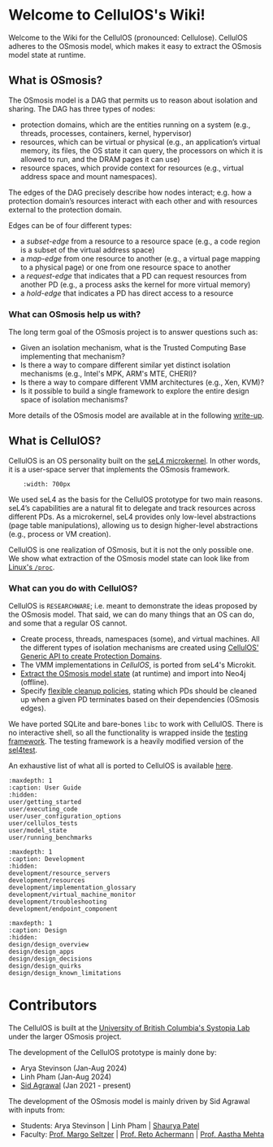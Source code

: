 # Welcome to CellulOS's Wiki!

Welcome to the Wiki for the CellulOS (pronounced: Cellulose). 
CellulOS adheres to the OSmosis model, which makes it easy to extract 
the OSmosis model state at runtime.

## What is OSmosis?

The OSmosis model is a DAG that permits us to reason
about isolation and sharing. The DAG has three types of
nodes: 
- protection domains, which are the entities running on a
system (e.g., threads, processes, containers, kernel, hypervisor)
- resources, which can be virtual or physical (e.g., an
application’s virtual memory, its files, the OS state it can
query, the processors on which it is allowed to run, and the
DRAM pages it can use)
- resource spaces, which provide context for resources (e.g., virtual address space and mount
namespaces).

The edges of the DAG precisely describe how nodes interact; e.g. 
how a protection domain’s resources interact with
each other and with resources external to the protection
domain.

Edges can be of four different types: 
- a *subset-edge* from a resource to a resource space (e.g., a code region is a subset
of the virtual address space) 
- a *map-edge* from one resource to another (e.g., a virtual page mapping to a physical page) or
one from one resource space to another 
- a *request-edge* that indicates that a PD can request resources from another PD (e.g., a process
asks the kernel for more virtual memory)
- a *hold-edge* that indicates a PD has direct access to a resource

### What can OSmosis help us with?
The long term goal of the OSmosis project is to answer questions such as:

* Given an isolation mechanism, what is the Trusted Computing Base implementing that mechanism?
* Is there a way to compare different similar yet distinct isolation mechanisms (e.g., Intel's MPK, ARM's MTE, CHERI)?
* Is there a way to compare different VMM architectures (e.g., Xen, KVM)?
* Is it possible to build a single framework to explore the entire design space of isolation mechanisms?

More details of the OSmosis model are available at in the following 
[write-up](https://sid-agrawal.ca/agrawal_osmosis_2024.pdf).

## What is CellulOS?
CellulOS is an OS personality built on the [seL4 microkernel](https://sel4.systems/).
In other words, it is a user-space server that
implements the OSmosis framework. 
```{image} ./figures/Cellulos_Arch.png
    :width: 700px
```

We used seL4 as the basis for the CellulOS prototype for two main reasons. 
seL4’s capabilities are a natural fit to delegate and track resources
across different PDs. 
As a microkernel, seL4 provides only low-level abstractions (page table manipulations), allowing
us to design higher-level abstractions (e.g., process or VM creation). 

CellulOS is one realization of OSmosis, but it is not the only possible one. 
We show what extraction of the OSmosis model state can look like from [Linux's `/proc`](target_proc_model_state).


### What can you do with CellulOS?
CellulOS is `RESEARCHWARE`; i.e. meant to demonstrate the ideas proposed by the OSmosis model.
That said, we can do many things that an OS can do, and some that a regular OS cannot. 

* Create process, threads, namespaces (some), and virtual machines.
All the different types of isolation mechanisms are created using 
[CellulOS' Generic API to create Protection Domains](target_flexible_pd).
* The VMM implementations in *CellulOS*, is ported from seL4's Microkit[](target_virtual_machine_monitor).
* [Extract the OSmosis model state](target_model_state) (at runtime) and import into Neo4j (offline).
* Specify [flexible cleanup policies](target_configuration_cleanup_policy), stating which PDs should be cleaned up when a given 
PD terminates based on their dependencies (OSmosis edges).

We have ported SQLite and bare-bones `libc` to work with CellulOS.
There is no interactive shell, so all the functionality is wrapped inside the [testing framework](target_system_tests).
The testing framework is a heavily modified version of the [sel4test](https://docs.sel4.systems/projects/sel4test/). 

An exhaustive list of what all is ported to CellulOS is available [here](target_system_tests).


```{toctree}
:maxdepth: 1
:caption: User Guide
:hidden:
user/getting_started
user/executing_code
user/user_configuration_options
user/cellulos_tests
user/model_state
user/running_benchmarks
```

```{toctree}
:maxdepth: 1
:caption: Development
:hidden:
development/resource_servers
development/resources
development/implementation_glossary
development/virtual_machine_monitor
development/troubleshooting
development/endpoint_component
```

```{toctree}
:maxdepth: 1
:caption: Design
:hidden:
design/design_overview
design/design_apps
design/design_decisions
design/design_quirks
design/design_known_limitations
```

# Contributors
The CellulOS is built at the [University of British Columbia's Systopia Lab](https://systopia.cs.ubc.ca/)
under the larger OSmosis project.

The development of the CellulOS prototype is mainly done by:
* Arya Stevinson (Jan-Aug 2024)
* Linh Pham  (Jan-Aug 2024)
* [Sid Agrawal](https://sid-agrawal.ca) (Jan 2021 - present)

The development of the OSmosis model is mainly driven by Sid Agrawal with inputs from:
* Students: Arya Stevinson | Linh Pham | [Shaurya Patel](https://shauryapatel1995.github.io/)
* Faculty: [Prof. Margo Seltzer](https://seltzer.com/margo) | [Prof. Reto Achermann](https://retoachermann.ch/) | [Prof. Aastha Mehta](https://aasthakm.github.io/)